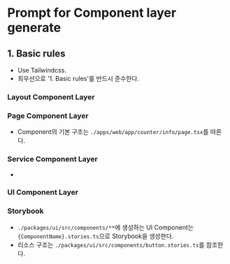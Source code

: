 # Prompt for Component layer generate

## 1. Basic rules

- Use Tailwindcss.
- 최우선으로 '1. Basic rules'를 반드시 준수한다.

### Layout Component Layer

### Page Component Layer

- Component의 기본 구조는 `./apps/web/app/counter/info/page.tsx`를 따른다.

### Service Component Layer

- 

### UI Component Layer

### Storybook

- `./packages/ui/src/components/**`에 생성하는 UI Component는 `{ComponentName}.stories.ts`으로 Storybook을 생성한다.
- 리소스 구조는 `./packages/ui/src/components/button.stories.ts`를 참조한다.
